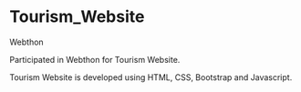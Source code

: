 # Tourism_Website
Webthon

Participated in Webthon for Tourism Website.

Tourism Website is developed using HTML, CSS, Bootstrap and Javascript.
